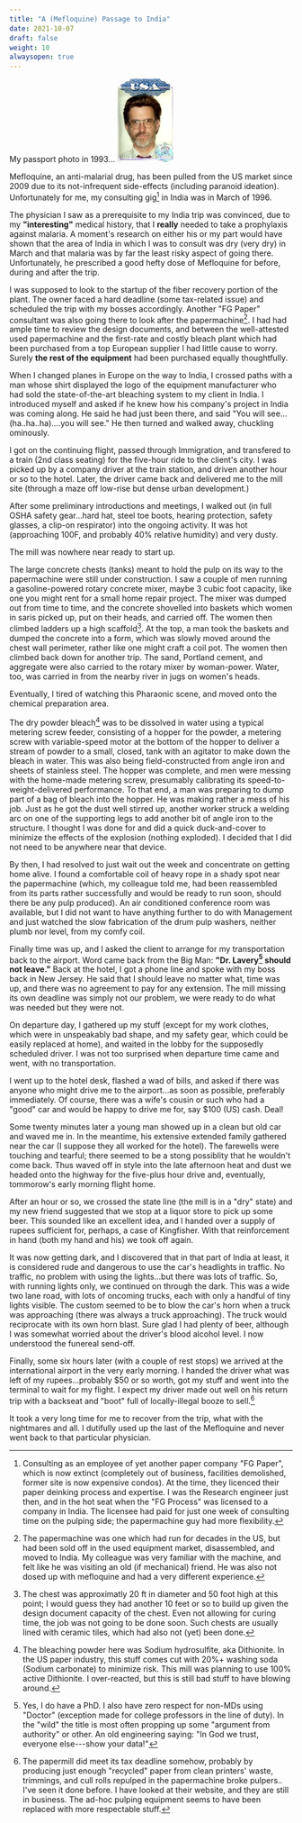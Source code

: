 ```yaml
---
title: "A (Mefloquine) Passage to India"
date: 2021-10-07
draft: false
weight: 10
alwaysopen: true
---
```

My passport photo in 1993...
![Me, 1993](HPL.jpg?)

Mefloquine, an anti-malarial drug, has been pulled from the US market since 2009 due to its not-infrequent side-effects (including paranoid ideation).  Unfortunately for me, my consulting gig[^1] in India was in March of 1996.

The physician I saw as a prerequisite to my India trip was convinced, due to my **"interesting"** medical history, that I **really** needed to take a prophylaxis against malaria. A moment's research on either his or my part would have shown that the area of India in which I was to consult was dry (very dry) in March and that malaria was by far the least risky aspect of going there. Unfortunately, he prescribed a good hefty dose of Mefloquine for before, during and after the trip.

I was supposed to look to the startup of the fiber recovery portion of the plant.  The owner faced a hard deadline (some tax-related issue) and scheduled the trip with my bosses accordingly.   Another "FG Paper" consultant was also going there to look after the papermachine[^2].  I had had ample time to review the design documents, and between the well-attested used papermachine and the first-rate and costly bleach plant which had been purchased from a top European supplier I had little cause to worry. Surely **the rest of the equipment** had been purchased equally thoughtfully.

When I changed planes in Europe on the way to India, I crossed paths with a man whose shirt displayed the logo of the equipment manufacturer who had sold the state-of-the-art bleaching system to my client in India. I introduced myself and asked if he knew how his company's project in India was coming along.  He said he had just been there, and said "You will see...(ha..ha..ha)....you will see." He then turned and walked away, chuckling ominously.

I got on the continuing flight, passed through Immigration, and transfered to a train (2nd class seating) for the five-hour ride to the client's city.  I was picked up by a company driver at the train station, and driven another hour or so to the hotel.  Later, the driver came back and delivered me to the mill site (through a maze off low-rise but dense urban development.)

After some preliminary introductions and meetings, I walked out (in full OSHA safety gear...hard hat, steel toe boots, hearing protection, safety glasses, a clip-on respirator) into the ongoing activity. It was hot (approaching 100F, and probably 40% relative humidity) and very dusty.

The mill was nowhere near ready to start up. 

The large concrete chests (tanks) meant to hold the pulp on its way to the papermachine were still under construction.  I saw a couple of men running a gasoline-powered rotary concrete mixer, maybe 3 cubic foot capacity, like one you might rent for a small home repair project.  The mixer was dumped out from time to time, and the concrete shovelled into baskets which women in saris picked up, put on their heads, and carried off.  The women then  climbed ladders up a high scaffold[^3].  At the top, a man took the baskets and dumped the concrete into a form, which was slowly moved around the chest wall perimeter, rather like one might craft a coil pot.  The women then climbed back down for another trip.  The sand, Portland cement, and aggregate were also carried to the rotary mixer by woman-power.  Water, too, was carried in from the nearby river in jugs on women's heads.

Eventually, I tired of watching this Pharaonic scene, and moved onto the chemical preparation area.  

The dry powder bleach[^4] was to be dissolved in water using a typical metering screw feeder, consisting of a hopper for the powder, a metering screw with variable-speed motor at the bottom of the hopper to deliver a stream of powder to a small, closed, tank with an agitator to make down the bleach in water.  This was also being field-constructed from angle iron and sheets of stainless steel.  The hopper was complete, and men were messing with the home-made metering screw, presumably calibrating its speed-to-weight-delivered performance.  To that end, a man was preparing to dump part of a bag of bleach into the hopper. He was making rather a mess of his job. Just as he got the dust well stirred up, another worker struck a welding arc on one of the supporting legs to add another bit of angle iron to the structure. I thought I was done for and did a quick duck-and-cover to minimize the effects of the explosion (nothing exploded).  I decided that I did not need to be anywhere near that device.

By then, I had resolved to just wait out the week and concentrate on getting home alive.  I found a comfortable coil of heavy rope in a shady spot near the papermachine (which, my colleague told me, had been reassembled from its parts rather successfully and would be ready to run soon, should there be any pulp produced).  An air conditioned conference room was available, but I did not want to have anything further to do with Management and just watched the slow fabrication of the drum pulp washers, neither plumb nor level, from my comfy coil.

Finally time was up, and I asked the client to arrange for my transportation back to the airport.  Word came back from the Big Man: **"Dr. Lavery[^5] should not leave."** Back at the hotel, I got a phone line and spoke with my boss back in New Jersey.  He said that I should leave no matter what, time was up, and there was no agreement to pay for any extension.  The mill missing its own deadline was simply not our problem, we were ready to do what was needed but they were not.

On departure day, I gathered up my stuff (except for my work clothes, which were in unspeakably bad shape, and my safety gear, which could be easily replaced at home), and waited in the lobby for the supposedly scheduled driver.  I was not too surprised when departure time came and went, with no transportation.

I went up to the hotel desk, flashed a wad of bills, and asked if there was anyone who might drive me to the airport...as soon as possible, preferably immediately.  Of course, there was a wife's cousin or such who had a "good" car and would be happy to drive me for, say $100 (US) cash.  Deal! 

Some twenty minutes later a young man showed up in a clean but old car and waved me in.  In the meantime, his extensive extended family gathered near the car (I suppose they all worked for the hotel).  The farewells were touching and tearful; there seemed to be a stong possiblity that he wouldn't come back.  Thus waved off in style into the late afternoon heat and dust we headed onto the highway for the five-plus hour drive and, eventually, tommorow's early morning flight home.

After an hour or so, we crossed the state line (the mill is in a "dry" state) and my new friend suggested that we stop at a liquor store to pick up some beer.  This sounded like an excellent idea, and I handed over a supply of rupees sufficient for, perhaps, a case of Kingfisher.  With that reinforcement in hand (both my hand and his) we took off again.

It was now getting dark, and I discovered that in that part of India at least, it is considered rude and dangerous to use the car's headlights in traffic. No traffic, no problem with using the lights...but there was lots of traffic.  So, with running lights only, we continued on through the dark.  This was a wide two lane road, with lots of oncoming trucks, each with only a handful of tiny lights visible.  The custom seemed to be to blow the car's horn when a truck was approaching (there was always a truck approaching).  The truck would reciprocate with its own horn blast. Sure glad I had plenty of beer, although I was somewhat worried about the driver's blood alcohol level. I now understood the funereal send-off.

Finally, some six hours later (with a couple of rest stops) we arrived at the international airport in the very early morning.  I handed the driver what was left of my rupees...probably $50 or so worth, got my stuff and went into the terminal to wait for my flight.  I expect my driver made out well on his return trip with a backseat and "boot" full of locally-illegal booze to sell.[^6]

It took a very long time for me to recover from the trip, what with the nightmares and all.  I dutifully used up the last of the Mefloquine and never went back to that particular physician.

[^1]: Consulting as an employee of yet another paper company "FG Paper", which is now extinct (completely out of business, facilities demolished, former site is now expensive condos).  At the time, they licenced their paper deinking process and expertise.  I was the Research engineer just then, and in the hot seat when the "FG Process" was licensed to a company in India. The licensee had paid for just one week of consulting time on the pulping side; the papermachine guy had more flexibility.

[^2]:  The papermachine was one which had run for decades in the US, but had been sold off in the used equipment market, disassembled, and moved to India.   My colleague was very familiar with the machine, and felt like he was visiting an old (if mechanical) friend.  He was also not dosed up with mefloquine and had a very different experience.

[^3]:  The chest was approximatly 20 ft in diameter and 50 foot high at this point;  I would guess they had another 10 feet or so to build up given the design document capacity of the chest. Even not allowing for curing time, the job was not going to be done soon. Such chests are usually lined with ceramic tiles, which had also not (yet) been done.

[^4]:  The bleaching powder here was Sodium hydrosulfite, aka Dithionite.  In the US paper industry, this stuff comes cut with 20%+ washing soda (Sodium carbonate) to minimize risk.  This mill was planning to use 100% active Dithionite. I over-reacted, but this is still bad stuff to have blowing around.

[^5]:  Yes, I do have a PhD.  I also have zero respect for non-MDs using "Doctor" (exception made for college professors in the line of duty).  In the "wild" the title is most often propping up some  "argument from authority" or other.  An old engineering saying: "In God we trust, everyone else---show your data!"

[^6]: The papermill did meet its tax deadline somehow, probably by producing just enough  "recycled" paper from clean printers' waste, trimmings, and cull rolls repulped in the papermachine broke pulpers..  I've seen it done before. I have looked at their website, and they are still in business.  The ad-hoc pulping equipment seems to have been replaced with more respectable stuff.
